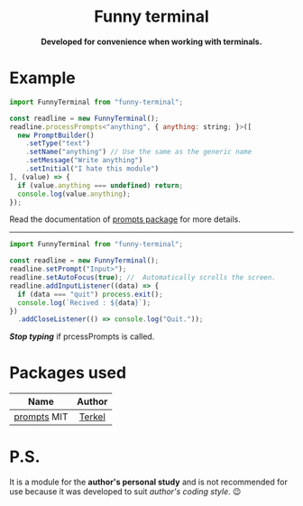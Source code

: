 <h1 align="center">Funny terminal</h1>

<p align="center">
  <b>Developed for convenience when working with terminals.</b>
</p>

# Example
```js
import FunnyTerminal from "funny-terminal";

const readline = new FunnyTerminal();
readline.processPrompts<"anything", { anything: string; }>([
  new PromptBuilder()
    .setType("text")
    .setName("anything") // Use the same as the generic name
    .setMessage("Write anything")
    .setInitial("I hate this module")
], (value) => {
  if (value.anything === undefined) return;
  console.log(value.anything);
});
```

Read the documentation of [prompts package](https://npmjs.com/package/prompts) for more details.
** **
```js
import FunnyTerminal from "funny-terminal";

const readline = new FunnyTerminal();
readline.setPrompt("Input>");
readline.setAutoFocus(true); //  Automatically scrolls the screen.
readline.addInputListener((data) => {
  if (data === "quit") process.exit();
  console.log(`Recived : ${data}`);
})
  .addCloseListener(() => console.log("Quit."));
```

***Stop typing*** if prcessPrompts is called.

# Packages used
|Name              |Author            |
|:----------------:|:----------------:|
|[prompts](https://npmjs.com/package/prompts)  MIT|[Terkel](https://github.com/terkelg)|

# P.S.
It is a module for the **author's personal study** and is not recommended for use because it was developed to suit *author's coding style*. 😉
